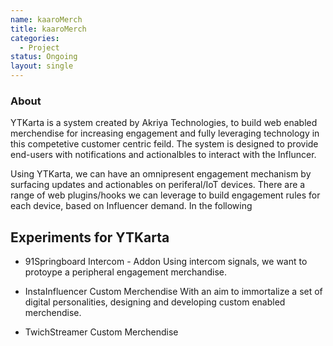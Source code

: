 ```yaml
---
name: kaaroMerch
title: kaaroMerch
categories:
  - Project
status: Ongoing
layout: single
---
```


### About 
YTKarta is a system created by Akriya Technologies, to build web enabled merchendise for increasing engagement and fully leveraging technology in this competetive customer centric feild. The system is designed to provide end-users with notifications and actionalbles to interact with the Influncer.

Using YTKarta, we can have an omnipresent engagement mechanism by surfacing updates and actionables on periferal/IoT devices. There are a range of web plugins/hooks we can leverage to build engagement rules for each device, based on Influencer demand. In the following 

## Experiments for YTKarta
* 91Springboard Intercom - Addon
Using intercom signals, we want to protoype a peripheral engagement merchandise.

* InstaInfluencer Custom Merchendise
With an aim to immortalize a set of digital personalities, designing and developing custom enabled merchendise.

* TwichStreamer Custom Merchendise




